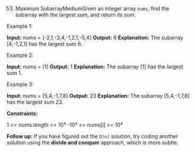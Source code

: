 53. Maximum SubarrayMediumGiven an integer array `nums`, find the subarray with the largest sum, and return *its sum*.

 

Example 1:

**Input:** nums = [-2,1,-3,4,-1,2,1,-5,4]
**Output:** 6
**Explanation:** The subarray [4,-1,2,1] has the largest sum 6.

Example 2:

**Input:** nums = [1]
**Output:** 1
**Explanation:** The subarray [1] has the largest sum 1.

Example 3:

**Input:** nums = [5,4,-1,7,8]
**Output:** 23
**Explanation:** The subarray [5,4,-1,7,8] has the largest sum 23.

 

**Constraints:**

1 <= nums.length <= 10⁴
-10⁴ <= nums[i] <= 10⁴

 

**Follow up:** If you have figured out the `O(n)` solution, try coding another solution using the **divide and conquer** approach, which is more subtle.